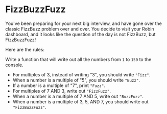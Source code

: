# FizzBuzzFuzz

You've been preparing for your next big interview, and have gone over the classic FizzBuzz problem over and over. You decide to visit your Robin dashboard, and it looks like the question of the day is not FizzBuzz, but FizzBuzzFuzz!

Here are the rules:

Write a function that will write out all the numbers from `1` to `150` to the console.

- For multiples of 3, instead of writing "3", you should write `"Fizz"`.
- When a number is a multiple of "5", you should write `"Buzz"`.
- If a number is a multiple of "7", print `"Fuzz"`.
- For multiples of 7 AND 3, write out `"FizzFuzz"`.
- When a number is a multiple of 7 AND 5, write out `"BuzzFuzz"`.
- When a number is a multiple of 3, 5, AND 7, you should write out `"FizzBuzZFuzz"`.
